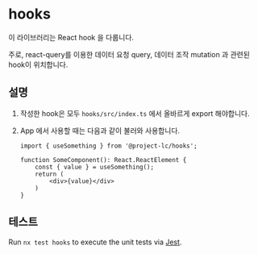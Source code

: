 # hooks

이 라이브러리는 React hook 을 다룹니다.

주로, react-query를 이용한 데이터 요청 query, 데이터 조작 mutation 과 관련된 hook이 위치합니다.

## 설명

1. 작성한 hook은 모두 `hooks/src/index.ts` 에서 올바르게 export 해야합니다.

2. App 에서 사용할 때는 다음과 같이 불러와 사용합니다.

    ```tsx
    import { useSomething } from '@project-lc/hooks';

    function SomeComponent(): React.ReactElement {
        const { value } = useSomething();
        return (
            <div>{value}</div>
        )
    }
    ```

## 테스트

Run `nx test hooks` to execute the unit tests via [Jest](https://jestjs.io).
